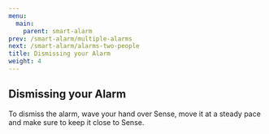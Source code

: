 ```yaml
---
menu:
  main:
    parent: smart-alarm
prev: /smart-alarm/multiple-alarms
next: /smart-alarm/alarms-two-people
title: Dismissing your Alarm
weight: 4
---
```


## Dismissing your Alarm


To dismiss the alarm, wave your hand over Sense, move it at a steady pace and make sure to keep it close to Sense.

